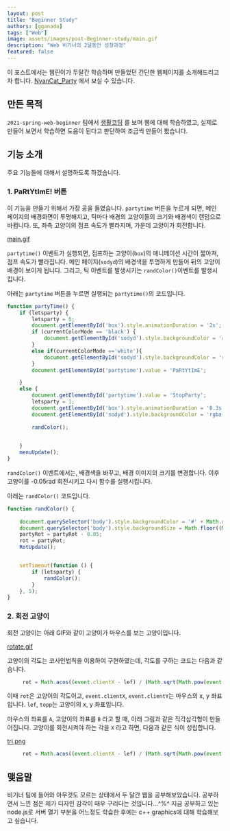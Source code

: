 ```yaml
---
layout: post
title: "Beginner Study"
authors: [gganada]
tags: ["Web"]
image: assets/images/post-Beginner-study/main.gif
description: "Web 비기너의 2달동안 성장과정"
featured: false
---
```


이 포스트에서는 웹린이가 두달간 학습하며 만들었던 간단한 웹페이지를 소개해드리고자 합니다.
[NyanCat_Party](https://gganada.github.io/JH_WebStudy/)
에서 보실 수 있습니다.

## 만든 목적

`2021-spring-web-beginner` 팀에서 [생활코딩](https://www.opentutorials.org/course/3084)
를 보며 웹에 대해 학습하였고, 실제로 만들어 보면서 학습하면 도움이 된다고 판단하여 조금씩 만들어 봤습니다.

## 기능 소개

주요 기능들에 대해서 설명하도록 하겠습니다.

### 1. PaRtYtImE! 버튼

이 기능을 만들기 위해서 가장 공을 들였습니다. `partytime` 버튼을 누르게 되면,
메인 페이지의 배경화면이 투명해지고, 틱마다 배경의 고양이들의 크기와 배경색이 랜덤으로 바뀝니다.
또, 좌측 고양이의 점프 속도가 빨라지며, 가운데 고양이가 회전합니다.

[main.gif](../assets/images/post-Beginner-study/main.gif)

`partytime()` 이벤트가 실행되면, 점프하는 고양이(`box`)의 애니메이션 시간이 짧아져, 점프 속도가 빨라집니다.
메인 페이지(`sodyd`)의 배경색을 투명하게 만들어 뒤의 고양이 배경이 보이게 됩니다.
그리고, 틱 이벤트를 발생시키는 `randColor()`이벤트를 발생시킵니다.

아래는 `partytime` 버튼을 누르면 실행되는 `partytime()`의 코드입니다.

```javascript
function partyTime() {
    if (letsparty) {
        letsparty = 0;
        document.getElementById('box').style.animationDuration = '2s';
        if (currentColorMode == 'black') {
            document.getElementById('sodyd').style.backgroundColor = 'rgba(31,32,35,1)';
        }
        else if(currentColorMode =='white'){
            document.getElementById('sodyd').style.backgroundColor = 'rgba(255,255,255,1)';
        }
        document.getElementById('partytime').value = 'PaRtYtImE';

    }
    else {
        document.getElementById('partytime').value = 'StopParty';
        letsparty = 1;
        document.getElementById('box').style.animationDuration = '0.3s';
        document.getElementById('sodyd').style.backgroundColor = 'rgba(0,0,0,0)';
       
        randColor();
        

    }
    menuUpdate();
}
```

`randColor()` 이벤트에서는, 배경색을 바꾸고, 배경 이미지의 크기를 변경합니다.
이후 고양이를 -0.05rad 회전시키고 다시 함수를 실행시킵니다.

아래는 `randColor()` 코드입니다.

```javascript
function randColor() {
    
    document.querySelector('body').style.backgroundColor = '#' + Math.round(Math.random() * 0xFFFFFF).toString(16);
    document.querySelector('body').style.backgroundSize = Math.floor((Math.random() + 0.1) * 300) + 'px';
    partyRot = partyRot - 0.05;
    rot = partyRot;
    RotUpdate();


    setTimeout(function () {
        if (letsparty) {
            randColor();
        }
    }, 5);
}
```

### 2. 회전 고양이

회전 고양이는 아래 GIF와 같이 고양이가 마우스를 보는 고양이입니다.

[rotate.gif](../assets/images/post-Beginner-study/rotate.gif)

고양이의 각도는 코사인법칙을 이용하여 구현하였는데, 각도를 구하는 코드는 다음과 같습니다.

```javascript
     rot = Math.acos((event.clientX - lef) / (Math.sqrt(Math.pow(event.clientX - lef, 2) + Math.pow(event.clientY - topp, 2))));
```

이때 `rot`은 고양이의 각도이고, `event.clientX`, `event.clientY`는 마우스의 x, y 좌표입니다.
`lef`, `topp`는 고양이의 x, y 좌표입니다.

마우스의 좌표를 `A`, 고양이의 좌표를 `B` 라고 할 때, 아래 그림과 같은 직각삼각형이 만들어집니다.
고양이를 회전시켜야 하는 각을 `X` 라고 하면, 다음과 같은 식이 성립합니다.

[tri.png](../assets/images/post-Beginner-study/tri.png)

```javascript
     rot = Math.acos((event.clientX - lef) / (Math.sqrt(Math.pow(event.clientX - lef, 2) + Math.pow(event.clientY - topp, 2))));
```

## 맺음말

비기너 팀에 들어와 아무것도 모르는 상태에서 두 달간 웹을 공부해보았습니다.
공부하면서 느낀 점은 제가 디자인 감각이 매우 구리다는 것입니다...^%^
지금 공부하고 있는 node.js로 서버 열기 부분을 어느정도 학습한 후에는 c++ graphics에 대해 학습해보고 싶습니다.
